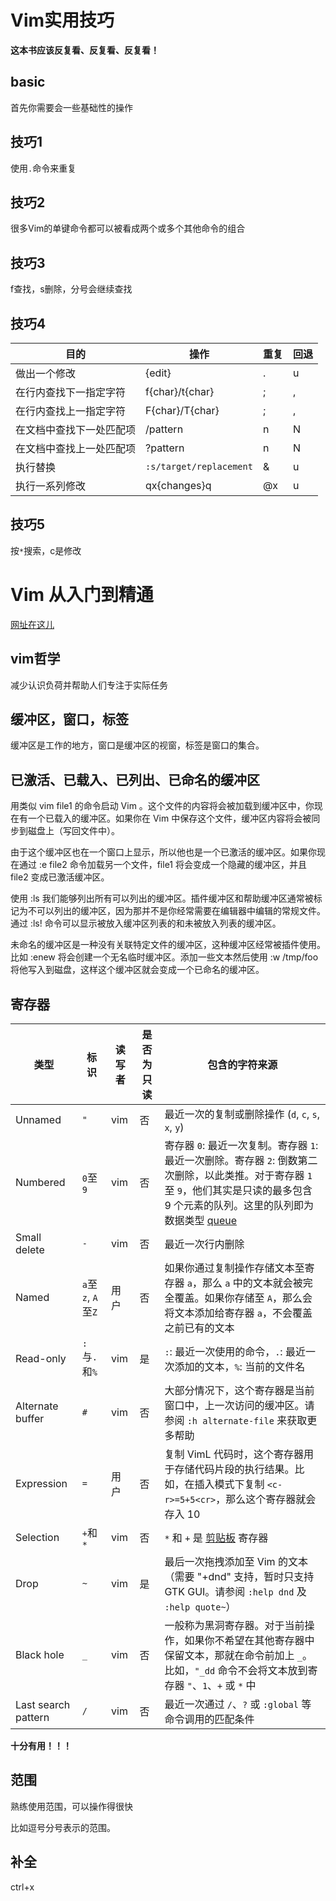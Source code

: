 # Vim实用技巧
**这本书应该反复看、反复看、反复看！**
## basic
首先你需要会一些基础性的操作
## 技巧1
使用`.`命令来重复
## 技巧2
很多Vim的单键命令都可以被看成两个或多个其他命令的组合
## 技巧3
f查找，s删除，分号会继续查找
## 技巧4
|目的|操作|重复|回退|
|---|---|---|---|
|做出一个修改|{edit}|.|u|
|在行内查找下一指定字符|f{char}/t{char}|;|,|
|在行内查找上一指定字符|F{char}/T{char}|;|,|
|在文档中查找下一处匹配项|/pattern|n|N|
|在文档中查找上一处匹配项|?pattern|n|N|
|执行替换|`:s/target/replacement`|&|u|
|执行一系列修改|qx{changes}q|@x|u|
## 技巧5
按`*`搜索，c是修改





# Vim 从入门到精通
[网址在这儿](https://github.com/wsdjeg/vim-galore-zh_cn)
## vim哲学
减少认识负荷并帮助人们专注于实际任务
## 缓冲区，窗口，标签
缓冲区是工作的地方，窗口是缓冲区的视窗，标签是窗口的集合。
## 已激活、已载入、已列出、已命名的缓冲区
用类似 vim file1 的命令启动 Vim 。这个文件的内容将会被加载到缓冲区中，你现在有一个已载入的缓冲区。如果你在 Vim 中保存这个文件，缓冲区内容将会被同步到磁盘上（写回文件中）。

由于这个缓冲区也在一个窗口上显示，所以他也是一个已激活的缓冲区。如果你现在通过 :e file2 命令加载另一个文件，file1 将会变成一个隐藏的缓冲区，并且 file2 变成已激活缓冲区。

使用 :ls 我们能够列出所有可以列出的缓冲区。插件缓冲区和帮助缓冲区通常被标记为不可以列出的缓冲区，因为那并不是你经常需要在编辑器中编辑的常规文件。通过 :ls! 命令可以显示被放入缓冲区列表的和未被放入列表的缓冲区。

未命名的缓冲区是一种没有关联特定文件的缓冲区，这种缓冲区经常被插件使用。比如 :enew 将会创建一个无名临时缓冲区。添加一些文本然后使用 :w /tmp/foo 将他写入到磁盘，这样这个缓冲区就会变成一个已命名的缓冲区。
## 寄存器
|类型|标识|读写者|是否为只读|包含的字符来源|
|------------------- | ------------------ | ------ | ---------- | ---------------------------------------------------------------------------------------------------------------------------------------------------------------------------------------------------------------------------------------------------- |
| Unnamed             | `"`                | vim    | 否         | 最近一次的复制或删除操作 (`d`, `c`, `s`, `x`, `y`)                                                                                                                                                                                                   |
| Numbered            | `0`至`9`           | vim    | 否         | 寄存器 `0`: 最近一次复制。寄存器 `1`: 最近一次删除。寄存器 `2`: 倒数第二次删除，以此类推。对于寄存器 `1` 至 `9`，他们其实是只读的最多包含 9 个元素的队列。这里的队列即为数据类型 [queue](<https://en.wikipedia.org/wiki/Queue_(abstract_data_type)>) |
| Small delete        | `-`                | vim    | 否         | 最近一次行内删除                                                                                                                                                                                                                                     |
| Named               | `a`至`z`, `A`至`Z` | 用户   | 否         | 如果你通过复制操作存储文本至寄存器 `a`，那么 `a` 中的文本就会被完全覆盖。如果你存储至 `A`，那么会将文本添加给寄存器 `a`，不会覆盖之前已有的文本                                                                                                      |
| Read-only           | `:`与`.`和`%`      | vim    | 是         | `:`: 最近一次使用的命令，`.`: 最近一次添加的文本，`%`: 当前的文件名                                                                                                                                                                                  |
| Alternate buffer    | `#`                | vim    | 否         | 大部分情况下，这个寄存器是当前窗口中，上一次访问的缓冲区。请参阅 `:h alternate-file` 来获取更多帮助                                                                                                                                                  |
| Expression          | `=`                | 用户   | 否         | 复制 VimL 代码时，这个寄存器用于存储代码片段的执行结果。比如，在插入模式下复制 `<c-r>=5+5<cr>`，那么这个寄存器就会存入 10                                                                                                                            |
| Selection           | `+`和`*`           | vim    | 否         | `*` 和 `+` 是 [剪贴板](#剪贴板) 寄存器                                                                                                                                                                                                               |
| Drop                | `~`                | vim    | 是         | 最后一次拖拽添加至 Vim 的文本（需要 "+dnd" 支持，暂时只支持 GTK GUI。请参阅 `:help dnd` 及 `:help quote~`）                                                                                                                                          |
| Black hole          | `_`                | vim    | 否         | 一般称为黑洞寄存器。对于当前操作，如果你不希望在其他寄存器中保留文本，那就在命令前加上 `_`。比如，`"_dd` 命令不会将文本放到寄存器 `"`、`1`、`+` 或 `*` 中                                                                                            |
| Last search pattern | `/`                | vim    | 否         | 最近一次通过 `/`、`?` 或 `:global` 等命令调用的匹配条件                                                                                                                                                                                              |
**十分有用！！！**
## 范围
熟练使用范围，可以操作得很快

比如逗号分号表示的范围。
## 补全
ctrl+x